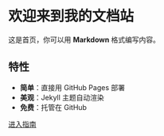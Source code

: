 # 欢迎来到我的文档站

这是首页，你可以用 **Markdown** 格式编写内容。

## 特性
- **简单**：直接用 GitHub Pages 部署
- **美观**：Jekyll 主题自动渲染
- **免费**：托管在 GitHub

[进入指南](guide.md)
